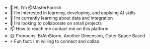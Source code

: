 - 👋 Hi, I’m @MasterParrish
- 👀 I’m interested in learning, developing, and applying AI skills
- 🌱 I’m currently learning about data and integration 
- 💞️ I’m looking to collaborate on small projects 
- 📫 How to reach me contact me on this platform 
- 😄 Pronouns: BrAInStorm, Another Dimension, Outer Space Based
- ⚡ Fun fact: I'm willing to connect and collab

<!---
MasterParrish/MasterParrish is a ✨ special ✨ repository because its `README.md` (this file) appears on your GitHub profile.
You can click the Preview link to take a look at your changes.
--->
